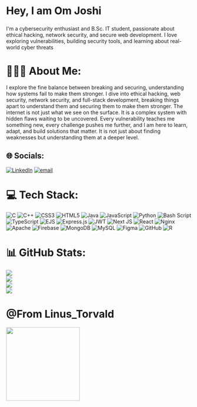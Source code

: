 <h1 align="left">Hey, I am Om Joshi</h1>

###

<p align="left">I'm a cybersecurity enthusiast and B.Sc. IT student, passionate about ethical hacking, network security, and secure web development. I love exploring vulnerabilities, building security tools, and learning about real-world cyber threats</p>

###
# 👨🏻‍💻 About Me:
I explore the fine balance between breaking and securing, understanding how systems fail to make them stronger. I dive into ethical hacking, web security, network security, and full-stack development, breaking things apart to understand them and securing them to make them stronger. The internet is not just what we see on the surface. It is a complex system with hidden flaws waiting to be uncovered. Every vulnerability teaches me something new, every challenge pushes me further, and I am here to learn, adapt, and build solutions that matter. It is not just about finding weaknesses but understanding them at a deeper level.


## 🌐 Socials:
[![LinkedIn](https://img.shields.io/badge/LinkedIn-%230077B5.svg?logo=linkedin&logoColor=white)](https://linkedin.com/in/om-joshi-327bb8314) [![email](https://img.shields.io/badge/Email-D14836?logo=gmail&logoColor=white)](mailto:omjoshi1k@gmail.com) 

# 💻 Tech Stack:
![C](https://img.shields.io/badge/c-%2300599C.svg?style=for-the-badge&logo=c&logoColor=white) ![C++](https://img.shields.io/badge/c++-%2300599C.svg?style=for-the-badge&logo=c%2B%2B&logoColor=white) ![CSS3](https://img.shields.io/badge/css3-%231572B6.svg?style=for-the-badge&logo=css3&logoColor=white) ![HTML5](https://img.shields.io/badge/html5-%23E34F26.svg?style=for-the-badge&logo=html5&logoColor=white) ![Java](https://img.shields.io/badge/java-%23ED8B00.svg?style=for-the-badge&logo=openjdk&logoColor=white) ![JavaScript](https://img.shields.io/badge/javascript-%23323330.svg?style=for-the-badge&logo=javascript&logoColor=%23F7DF1E) ![Python](https://img.shields.io/badge/python-3670A0?style=for-the-badge&logo=python&logoColor=ffdd54) ![Bash Script](https://img.shields.io/badge/bash_script-%23121011.svg?style=for-the-badge&logo=gnu-bash&logoColor=white) ![TypeScript](https://img.shields.io/badge/typescript-%23007ACC.svg?style=for-the-badge&logo=typescript&logoColor=white) ![EJS](https://img.shields.io/badge/ejs-%23B4CA65.svg?style=for-the-badge&logo=ejs&logoColor=black) ![Express.js](https://img.shields.io/badge/express.js-%23404d59.svg?style=for-the-badge&logo=express&logoColor=%2361DAFB) ![JWT](https://img.shields.io/badge/JWT-black?style=for-the-badge&logo=JSON%20web%20tokens) ![Next JS](https://img.shields.io/badge/Next-black?style=for-the-badge&logo=next.js&logoColor=white) ![React](https://img.shields.io/badge/react-%2320232a.svg?style=for-the-badge&logo=react&logoColor=%2361DAFB) ![Nginx](https://img.shields.io/badge/nginx-%23009639.svg?style=for-the-badge&logo=nginx&logoColor=white) ![Apache](https://img.shields.io/badge/apache-%23D42029.svg?style=for-the-badge&logo=apache&logoColor=white) ![Firebase](https://img.shields.io/badge/firebase-a08021?style=for-the-badge&logo=firebase&logoColor=ffcd34) ![MongoDB](https://img.shields.io/badge/MongoDB-%234ea94b.svg?style=for-the-badge&logo=mongodb&logoColor=white) ![MySQL](https://img.shields.io/badge/mysql-4479A1.svg?style=for-the-badge&logo=mysql&logoColor=white) ![Figma](https://img.shields.io/badge/figma-%23F24E1E.svg?style=for-the-badge&logo=figma&logoColor=white) ![GitHub](https://img.shields.io/badge/github-%23121011.svg?style=for-the-badge&logo=github&logoColor=white) ![R](https://img.shields.io/badge/r-%23276DC3.svg?style=for-the-badge&logo=r&logoColor=white)
# 📊 GitHub Stats:
![](https://github-readme-stats.vercel.app/api?username=iamomjoshi&theme=chartreuse-dark&hide_border=true&include_all_commits=true&count_private=true)<br/>
![](https://streak-stats.demolab.com?user=iamomjoshi&locale=en&mode=daily&theme=chartreuse-dark&hide_border=true&border_radius=5&order=3)<br/>
![](https://github-readme-stats.vercel.app/api?username=iamomjoshi&theme=chartreuse-dark&hide_border=false&include_all_commits=true&count_private=false)<br/>
![](https://nirzak-streak-stats.vercel.app/?user=iamomjoshi&theme=chartreuse-dark&hide_border=false)<br/>

###
# @From Linus_Torvald
<img align="left" height="200" src="https://media3.giphy.com/media/v1.Y2lkPTc5MGI3NjExbnQ2ZTFuanlrd2s3Z3o3NjhtNXVwaDNhMGRzYXA2d2U4ZTVmeGdveiZlcD12MV9pbnRlcm5hbF9naWZfYnlfaWQmY3Q9Zw/xndHaRIcvge5y/giphy.gif"/>

###
<!-- Proudly created with GPRM ( https://gprm.itsvg.in ) -->
